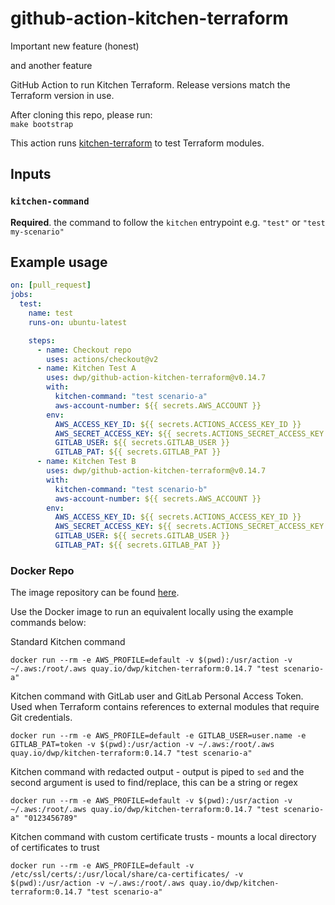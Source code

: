 # github-action-kitchen-terraform

Important new feature (honest)

and another feature

GitHub Action to run Kitchen Terraform. Release versions match the Terraform version in use.

After cloning this repo, please run:  
`make bootstrap`

This action runs [kitchen-terraform](https://github.com/newcontext-oss/kitchen-terraform) to test Terraform modules.

## Inputs

### `kitchen-command`

**Required**. the command to follow the `kitchen` entrypoint e.g. `"test"` or `"test my-scenario"`

## Example usage

```yml
on: [pull_request]
jobs:
  test:
    name: test
    runs-on: ubuntu-latest

    steps:
      - name: Checkout repo
        uses: actions/checkout@v2
      - name: Kitchen Test A
        uses: dwp/github-action-kitchen-terraform@v0.14.7
        with:
          kitchen-command: "test scenario-a"
          aws-account-number: ${{ secrets.AWS_ACCOUNT }}
        env:
          AWS_ACCESS_KEY_ID: ${{ secrets.ACTIONS_ACCESS_KEY_ID }}
          AWS_SECRET_ACCESS_KEY: ${{ secrets.ACTIONS_SECRET_ACCESS_KEY }}
          GITLAB_USER: ${{ secrets.GITLAB_USER }}
          GITLAB_PAT: ${{ secrets.GITLAB_PAT }}
      - name: Kitchen Test B
        uses: dwp/github-action-kitchen-terraform@v0.14.7
        with:
          kitchen-command: "test scenario-b"
          aws-account-number: ${{ secrets.AWS_ACCOUNT }}
        env:
          AWS_ACCESS_KEY_ID: ${{ secrets.ACTIONS_ACCESS_KEY_ID }}
          AWS_SECRET_ACCESS_KEY: ${{ secrets.ACTIONS_SECRET_ACCESS_KEY }}
          GITLAB_USER: ${{ secrets.GITLAB_USER }}
          GITLAB_PAT: ${{ secrets.GITLAB_PAT }}
```

### Docker Repo

The image repository can be found [here](https://quay.io/repository/dwp/kitchen-terraform).

Use the Docker image to run an equivalent locally using the example commands below:

Standard Kitchen command

```shell
docker run --rm -e AWS_PROFILE=default -v $(pwd):/usr/action -v ~/.aws:/root/.aws quay.io/dwp/kitchen-terraform:0.14.7 "test scenario-a"
```

Kitchen command with GitLab user and GitLab Personal Access Token.
Used when Terraform contains references to external modules that require Git credentials.

```shell
docker run --rm -e AWS_PROFILE=default -e GITLAB_USER=user.name -e GITLAB_PAT=token -v $(pwd):/usr/action -v ~/.aws:/root/.aws quay.io/dwp/kitchen-terraform:0.14.7 "test scenario-a"
```

Kitchen command with redacted output - output is piped to `sed` and the second argument is used to find/replace, this can be a string or regex

```shell
docker run --rm -e AWS_PROFILE=default -v $(pwd):/usr/action -v ~/.aws:/root/.aws quay.io/dwp/kitchen-terraform:0.14.7 "test scenario-a" "0123456789"
```

Kitchen command with custom certificate trusts - mounts a local directory of certificates to trust

```shell
docker run --rm -e AWS_PROFILE=default -v /etc/ssl/certs/:/usr/local/share/ca-certificates/ -v $(pwd):/usr/action -v ~/.aws:/root/.aws quay.io/dwp/kitchen-terraform:0.14.7 "test scenario-a"
```
